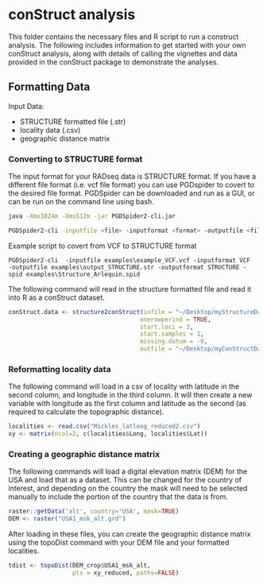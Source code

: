 # conStruct analysis

This folder contains the necessary files and R script to run a construct analysis. The following includes information to get started with your own conStruct analysis, along with details of calling the vignettes and data provided in the conStruct package to demonstrate the analyses. 

## Formatting Data

Input Data:
- STRUCTURE formatted file (.str)
- locality data (.csv)
- geographic distance matrix

### Converting to STRUCTURE format
The input format for your RADseq data is STRUCTURE format. If you have a different file format (i.e. vcf file format) you can use PGDspider to covert to the desired file format. PGDSpider can be downloaded and run as a GUI, or can be run on the command line using bash. 

```bash
java -Xmx1024m -Xms512m -jar PGDSpider2-cli.jar

PGDSpider2-cli -inputfile <file> -inputformat <format> -outputfile <file> -outputformat <format> -spid <file>
```
Example script to covert from VCF to STRUCTURE format
```
PGDSpider2-cli  -inputfile examples\example_VCF.vcf -inputformat VCF
-outputfile examples\output_STRUCTURE.str -outputformat STRUCTURE -spid examples\Structure_Arlequin.spid
```

The following command will read in the structure formatted file and read it into R as a conStruct dataset. 
```R
conStruct.data <- structure2conStruct(infile = "~/Desktop/myStructureData.str",
                                     onerowperind = TRUE,
                                     start.loci = 3,
                                     start.samples = 1,
                                     missing.datum = -9,
                                     outfile = "~/Desktop/myConStructData")
 ```
### Reformatting locality data

The following command will load in a csv of locality with latitude in the second column, and longitude in the third column. It will then create a new variable with longitude as the first column and latitude as the second (as required to calculate the topographic distance). 
```R
localities <- read.csv("Mickles_latlong_reduced2.csv")
xy <- matrix(ncol=2, c(localities$Long, localities$Lat))
```

### Creating a geographic distance matrix

The following commands will load a digital elevation matrix (DEM) for the USA and load that as a dataset. This can be changed for the country of interest, and depending on the country the mask will need to be selected manually to include the portion of the country that the data is from. 
```R
raster::getData('alt', country='USA', mask=TRUE)
DEM <- raster("USA1_msk_alt.grd")
```
After loading in these files, you can create the geographic distance matrix using the topoDist command with your DEM file and your formatted localities. 
```R
tdist <- topoDist(DEM_crop$USA1_msk_alt,  
                  pts = xy_reduced, paths=FALSE) 
```

